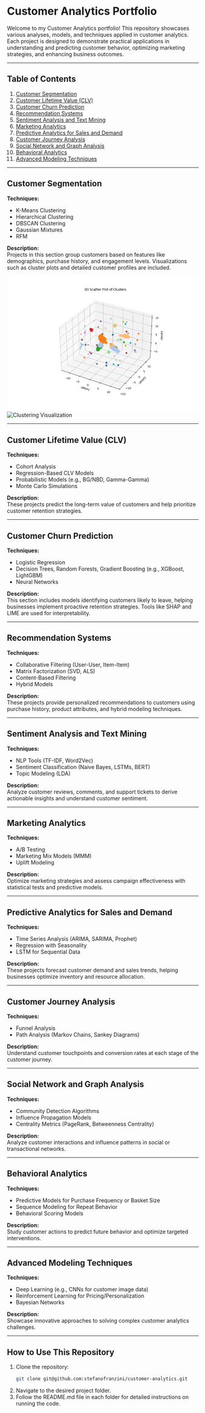 # Customer Analytics Portfolio

Welcome to my Customer Analytics portfolio! This repository showcases various analyses, models, and techniques applied in customer analytics. Each project is designed to demonstrate practical applications in understanding and predicting customer behavior, optimizing marketing strategies, and enhancing business outcomes.

---

## Table of Contents

1. [Customer Segmentation](#customer-segmentation)
2. [Customer Lifetime Value (CLV)](#customer-lifetime-value-clv)
3. [Customer Churn Prediction](#customer-churn-prediction)
4. [Recommendation Systems](#recommendation-systems)
5. [Sentiment Analysis and Text Mining](#sentiment-analysis-and-text-mining)
6. [Marketing Analytics](#marketing-analytics)
7. [Predictive Analytics for Sales and Demand](#predictive-analytics-for-sales-and-demand)
8. [Customer Journey Analysis](#customer-journey-analysis)
9. [Social Network and Graph Analysis](#social-network-and-graph-analysis)
10. [Behavioral Analytics](#behavioral-analytics)
11. [Advanced Modeling Techniques](#advanced-modeling-techniques)

---

## Customer Segmentation

**Techniques:**  
- K-Means Clustering  
- Hierarchical Clustering
- DBSCAN Clustering
- Gaussian Mixtures
- RFM

**Description:**  
Projects in this section group customers based on features like demographics, purchase history, and engagement levels. Visualizations such as cluster plots and detailed customer profiles are included.

![Final Cluster Visualization](01-customer-segmentation/artifacts/imgs/clustering.png)
![Clustering Visualization](01-customer-segmentation/artifacts/imgs/artifacts/RFM_segments.png)

---

## Customer Lifetime Value (CLV)

**Techniques:**  
- Cohort Analysis  
- Regression-Based CLV Models  
- Probabilistic Models (e.g., BG/NBD, Gamma-Gamma)  
- Monte Carlo Simulations  

**Description:**  
These projects predict the long-term value of customers and help prioritize customer retention strategies.

---

## Customer Churn Prediction

**Techniques:**  
- Logistic Regression  
- Decision Trees, Random Forests, Gradient Boosting (e.g., XGBoost, LightGBM)  
- Neural Networks  

**Description:**  
This section includes models identifying customers likely to leave, helping businesses implement proactive retention strategies. Tools like SHAP and LIME are used for interpretability.

---

## Recommendation Systems

**Techniques:**  
- Collaborative Filtering (User-User, Item-Item)  
- Matrix Factorization (SVD, ALS)  
- Content-Based Filtering  
- Hybrid Models  

**Description:**  
These projects provide personalized recommendations to customers using purchase history, product attributes, and hybrid modeling techniques.

---

## Sentiment Analysis and Text Mining

**Techniques:**  
- NLP Tools (TF-IDF, Word2Vec)  
- Sentiment Classification (Naive Bayes, LSTMs, BERT)  
- Topic Modeling (LDA)  

**Description:**  
Analyze customer reviews, comments, and support tickets to derive actionable insights and understand customer sentiment.

---

## Marketing Analytics

**Techniques:**  
- A/B Testing  
- Marketing Mix Models (MMM)  
- Uplift Modeling  

**Description:**  
Optimize marketing strategies and assess campaign effectiveness with statistical tests and predictive models.

---

## Predictive Analytics for Sales and Demand

**Techniques:**  
- Time Series Analysis (ARIMA, SARIMA, Prophet)  
- Regression with Seasonality  
- LSTM for Sequential Data  

**Description:**  
These projects forecast customer demand and sales trends, helping businesses optimize inventory and resource allocation.

---

## Customer Journey Analysis

**Techniques:**  
- Funnel Analysis  
- Path Analysis (Markov Chains, Sankey Diagrams)  

**Description:**  
Understand customer touchpoints and conversion rates at each stage of the customer journey.

---

## Social Network and Graph Analysis

**Techniques:**  
- Community Detection Algorithms  
- Influence Propagation Models  
- Centrality Metrics (PageRank, Betweenness Centrality)  

**Description:**  
Analyze customer interactions and influence patterns in social or transactional networks.

---

## Behavioral Analytics

**Techniques:**  
- Predictive Models for Purchase Frequency or Basket Size  
- Sequence Modeling for Repeat Behavior  
- Behavioral Scoring Models  

**Description:**  
Study customer actions to predict future behavior and optimize targeted interventions.

---

## Advanced Modeling Techniques

**Techniques:**  
- Deep Learning (e.g., CNNs for customer image data)  
- Reinforcement Learning for Pricing/Personalization  
- Bayesian Networks  

**Description:**  
Showcase innovative approaches to solving complex customer analytics challenges.

---

## How to Use This Repository

1. Clone the repository:
   ```bash
   git clone git@github.com:stefanofranzini/customer-analytics.git
   ```
2. Navigate to the desired project folder.
3. Follow the README.md file in each folder for detailed instructions on running the code.
